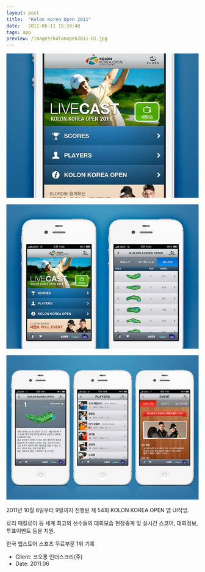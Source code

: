 ```yaml
---
layout: post
title:  "Kolon Korea Open 2011"
date:   2011-06-11 15:39:40
tags: app
preview: /images/kolonopen2011-01.jpg
---
```


![Picture 1](/images/kolonopen2011-01.jpg)

![Picture 2](/images/kolonopen2011-02.jpg)

![Picture 3](/images/kolonopen2011-03.jpg)

2011년 10월 6일부터 9일까지 진행된 제 54회 KOLON KOREA OPEN 앱 UI작업.

로리 매킬로이 등 세계 최고의 선수들의 대회모습 현장중계 및 실시간 스코어, 대회정보, 투표이벤트 등을 지원.

한국 앱스토어 스포츠 무료부문 1위 기록

- Client: 코오롱 인더스크리(주)
- Date: 2011.06